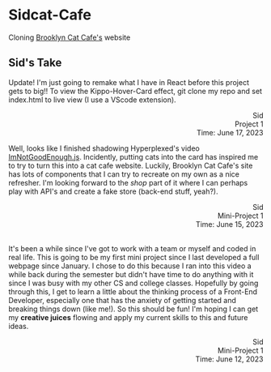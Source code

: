 # Sidcat-Cafe
Cloning [Brooklyn Cat Cafe's](https://catcafebk.com/) website 

## Sid's Take 
 
Update! I'm just going to remake what I have in React before this project gets to big!! To view the Kippo-Hover-Card effect, git clone my repo and set index.html to live view (I use a VScode extension). 

<div dir="rtl">Sid</div>
<div dir="rtl">Project 1</div>
<div dir="rtl">Time: June 17, 2023</div>   

Well, looks like I finished shadowing Hyperplexed's video [ImNotGoodEnough.js](https://www.youtube.com/watch?v=6TYkDy54q4E&list=PLbP5K8j2sxDlmpqAhvpF65CSPjfj4d6pJ&index=6). Incidently, putting cats into the card has inspired me to try to turn this into a cat cafe website. Luckily, Brooklyn Cat Cafe's site has lots of components that I can try to recreate on my own as a nice refresher. I'm looking forward to the *shop* part of it where I can perhaps play with API's and create a fake store (back-end stuff, yeah?).

<div dir="rtl">Sid</div>
<div dir="rtl">Mini-Project 1</div>
<div dir="rtl">Time: June 15, 2023</div>    

</br>

It's been a while since I've got to work with a team or myself and coded in real life. This is going to be my first mini project since I last developed a full webpage since January. I chose to do this because I ran into this video a while back during the semester but didn't have time to do anything with it since I was busy with my other CS and college classes. Hopefully by going through this, I get to learn a little about the thinking process of a Front-End Developer, especially one that has the anxiety of getting started and breaking things down (like me!). So this should be fun! I'm hoping I can get my **creative juices** flowing and apply my current skills to this and future ideas. 

<div dir="rtl">Sid</div>
<div dir="rtl">Mini-Project 1</div>
<div dir="rtl">Time: June 12, 2023</div>
